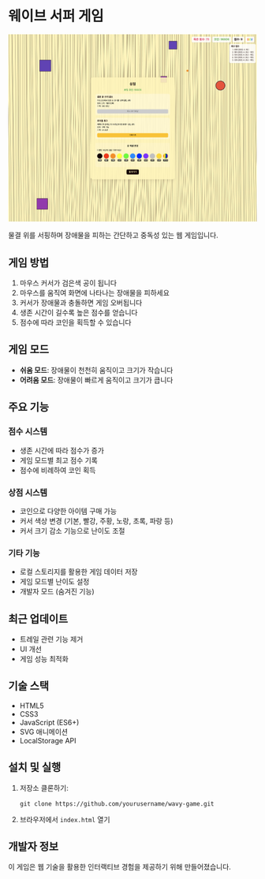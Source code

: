 # 웨이브 서퍼 게임

![웨이브 서퍼 게임](./preview.png)

물결 위를 서핑하며 장애물을 피하는 간단하고 중독성 있는 웹 게임입니다.

## 게임 방법

1. 마우스 커서가 검은색 공이 됩니다
2. 마우스를 움직여 화면에 나타나는 장애물을 피하세요
3. 커서가 장애물과 충돌하면 게임 오버됩니다
4. 생존 시간이 길수록 높은 점수를 얻습니다
5. 점수에 따라 코인을 획득할 수 있습니다

## 게임 모드

- **쉬움 모드**: 장애물이 천천히 움직이고 크기가 작습니다
- **어려움 모드**: 장애물이 빠르게 움직이고 크기가 큽니다

## 주요 기능

### 점수 시스템
- 생존 시간에 따라 점수가 증가
- 게임 모드별 최고 점수 기록
- 점수에 비례하여 코인 획득

### 상점 시스템
- 코인으로 다양한 아이템 구매 가능
- 커서 색상 변경 (기본, 빨강, 주황, 노랑, 초록, 파랑 등)
- 커서 크기 감소 기능으로 난이도 조절

### 기타 기능
- 로컬 스토리지를 활용한 게임 데이터 저장
- 게임 모드별 난이도 설정
- 개발자 모드 (숨겨진 기능)

## 최근 업데이트

- 트레일 관련 기능 제거
- UI 개선
- 게임 성능 최적화

## 기술 스택

- HTML5
- CSS3
- JavaScript (ES6+)
- SVG 애니메이션
- LocalStorage API

## 설치 및 실행

1. 저장소 클론하기:
   ```
   git clone https://github.com/yourusername/wavy-game.git
   ```

2. 브라우저에서 `index.html` 열기

## 개발자 정보

이 게임은 웹 기술을 활용한 인터랙티브 경험을 제공하기 위해 만들어졌습니다. 
